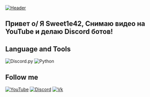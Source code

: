 [![Header](https://github.com/Sweet1e42/Sweet1e42/blob/main/Assets/VK.png)](https://discord.gg/CWsuHRadJX)

## Привет o/ Я Sweet1e42, Снимаю видео на YouTube и делаю Discord ботов!

## Language and Tools

![Discord.py](https://img.shields.io/badge/DISCORD.PY-3296ff?style=for-the-badge&logo=discord&logoColor=FFFFFF)
![Python](https://img.shields.io/badge/PYTHON-3296ff?style=for-the-badge&logo=python&logoColor=FFFFFF)
<!-- ![С#](https://img.shields.io/badge/C-3296ff?style=for-the-badge&logo=.net&logoColor=FFFFFF) -->

## Follow me
[![YouTube](https://img.shields.io/badge/YouTube-3296ff?style=for-the-badge&logo=YouTUbe&logoColor=FFFFFF)](https://www.youtube.com/channel/UC2Ic2J17SP4jJkFxuMLy4qQ)
[![Discord](https://img.shields.io/badge/DISCORD-3296ff?style=for-the-badge&logo=discord&logoColor=FFFFFF)](https://discord.gg/CWsuHRadJX)
[![Vk](https://img.shields.io/badge/VKONTAKTE-3296ff?style=for-the-badge&logo=Vk&logoColor=FFFFFF)](https://vk.com/sweet1e42dev)